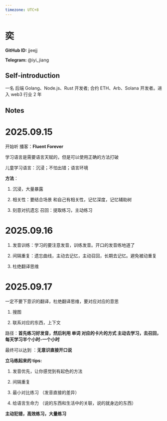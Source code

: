 ```yaml
---
timezone: UTC+8
---
```


# 奕

**GitHub ID:** jjeejj

**Telegram:** @iyi_jiang

## Self-introduction

一名 后端 Golang、Node.js、Rust 开发者; 合约 ETH、Arb、Solana 开发者。进入 web3 行业 2 年

## Notes
<!-- Content_START -->
# 2025.09.15
<!-- DAILY_CHECKIN_2025-09-15_START -->
开始听 播客：**Fluent Forever**

学习语言是需要语言天赋的，但是可以使用正确的方法打破

儿童学习语言：沉浸；不怕出错；语言环境

**方法**：

1.  沉浸，大量暴露
    
2.  相关性：要结合场景 和自己有相关性，记忆深度，记忆辅助树
    
3.  刻意对抗遗忘 召回：提取练习，主动练习
<!-- DAILY_CHECKIN_2025-09-15_END -->


# 2025.09.16
<!-- DAILY_CHECKIN_2025-09-16_START -->
1.  发音训练：学习的要注意发音，训练发音。开口的发音练地道了
    
2.  间隔重复：遗忘曲线，主动去记忆，主动召回，长期去记忆。避免被动重复
    
3.  杜绝翻译思维
<!-- DAILY_CHECKIN_2025-09-16_END -->


# 2025.09.17
<!-- DAILY_CHECKIN_2025-09-17_START -->
一定不要下意识的翻译，杜绝翻译思维，要对应对应的意思

1.  搜图
    
2.  联系对应的东西，上下文
    

路径：**首先练习好发音，然后利用 单词 对应的卡片的方式 主动去学习，去召回，每天学习半个小时-一个小时**

最终可以达到 ：**无意识直接开口说**

**立马练起来的 tips:**

1.  发音优先，让你感觉到有起色的方法
    
2.  间隔重复
    
3.  最小对比练习 （发音直接的差异）
    
4.  给语言生命力 （说的东西和生活中的关联，说的就身边的东西）
    

**主动犯错，高效练习，大量练习**
<!-- DAILY_CHECKIN_2025-09-17_END -->
<!-- Content_END -->
